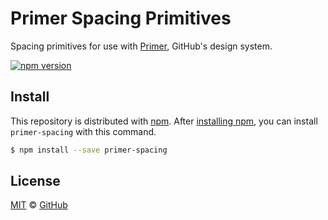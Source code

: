 # Primer Spacing Primitives

Spacing primitives for use with [Primer][primer], GitHub's design system.

[![npm version](https://img.shields.io/npm/v/primer-primitives.svg)](https://www.npmjs.org/package/primer-spacing)

## Install

This repository is distributed with [npm][npm]. After [installing npm][install-npm], you can install `primer-spacing` with this command.

```sh
$ npm install --save primer-spacing
```

## License

[MIT](./LICENSE) &copy; [GitHub](https://github.com/)

[primer]: https://github.com/primer/primer
[primer-primitives]: https://github.com/primer/primer-primitives/tree/master/modules/primer-spacing
[npm]: https://www.npmjs.com/
[install-npm]: https://docs.npmjs.com/getting-started/installing-node
